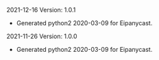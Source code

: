 2021-12-16 Version: 1.0.1
- Generated python2 2020-03-09 for Eipanycast.

2021-11-26 Version: 1.0.0
- Generated python2 2020-03-09 for Eipanycast.

